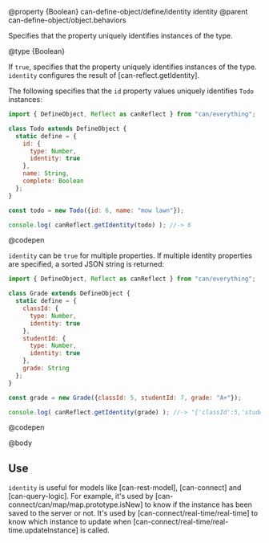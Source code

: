 @property {Boolean} can-define-object/define/identity identity
@parent can-define-object/object.behaviors

Specifies that the property uniquely identifies instances of the type.

@type {Boolean}

  If `true`, specifies that the property uniquely identifies instances of the
  type.  `identity` configures the result of [can-reflect.getIdentity].

  The following specifies that the `id` property values uniquely identifies `Todo`
  instances:

  ```js
  import { DefineObject, Reflect as canReflect } from "can/everything";

  class Todo extends DefineObject {
    static define = {
      id: {
        type: Number,
        identity: true
      },
      name: String,
      complete: Boolean
    };
  }

  const todo = new Todo({id: 6, name: "mow lawn"});

  console.log( canReflect.getIdentity(todo) ); //-> 6
  ```
  @codepen

  `identity` can be `true` for multiple properties. If multiple identity properties
  are specified, a sorted JSON string is returned:

  ```js
  import { DefineObject, Reflect as canReflect } from "can/everything";

  class Grade extends DefineObject {
    static define = {
      classId: {
        type: Number,
        identity: true
      },
      studentId: {
        type: Number,
        identity: true
      },
      grade: String
    };
  }

  const grade = new Grade({classId: 5, studentId: 7, grade: "A+"});

  console.log( canReflect.getIdentity(grade) ); //-> "{'classId':5,'studentId':7}"
  ```
  @codepen


@body

## Use

`identity` is useful for models like [can-rest-model], [can-connect] and
[can-query-logic]. For example, it's used by [can-connect/can/map/map.prototype.isNew]
to know if the instance has been saved to the server or not.  It's used by [can-connect/real-time/real-time] to know which instance to update when [can-connect/real-time/real-time.updateInstance] is called.
